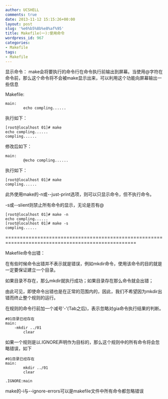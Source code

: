 ```yaml
---
author: UCSHELL
comments: true
date: 2013-11-12 15:15:26+00:00
layout: post
slug: '%e6%b5%8b%e8%af%95'
title: Makefile(一):使用命令
wordpress_id: 967
categories:
- Makefile
tags:
- Makefile
---
```


显示命令：
make会将要执行的命令行在命令执行前输出到屏幕。当使用@字符在命令前，那么这个命令将不会被make显示出来，可以利用这个功能向屏幕输出一些信息

Makefile:

    
    main:
            echo compling......


执行如下：

    
    [root@localhost 01]# make
    echo compling......
    compling......


修改后如下：

    
    main:
            @echo compling......


执行如下：

    
    [root@localhost 01]# make
    compling......


此外使用make的-n或--just-print选项，则可以只显示命令，但不执行命令。

-s或--slient则禁止所有命令的显示，无论是否有@

    
    [root@localhost 01]# make -n
    echo compling......
    [root@localhost 01]# make -s
    compling......


===================================================================================================

Makefile命令出错：

在有些时候命令出错并不表示就是错误，例如mkdir命令，使用该命令的目的就是一定要保证建立一个目录。

如果目录不存在，那么mkdir就执行成功；如果目录存在那么命令就会出错；

由此可见，即使命令出错也是在正常的范围内的，因此，我们不希望因为mkdir出错而终止整个规则的运行。

在规则的命令行前加一个减号'-'(Tab之后)，表示忽略对gia命令执行结果的判断。

    
    #01目录已经存在
    main:
    	-mkdir ../01
            clear


如果一个规则是以.IGNORE声明作为目标的，那么这个规则中的所有命令将会忽略错误，如下

    
    #01目录已经存在
    main:
            mkdir ../01
            clear
    
    .IGNORE:main


make的-i与--ignore-errors可以是makefile文件中所有命令都忽略错误
